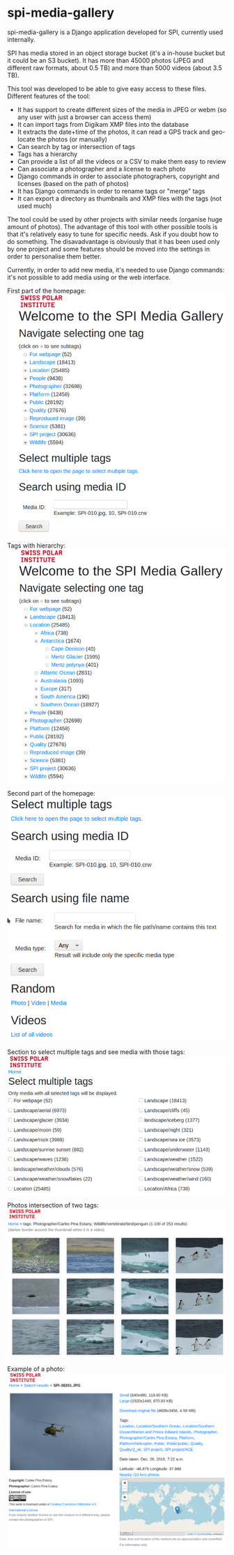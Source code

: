 # spi-media-gallery

spi-media-gallery is a Django application developed for SPI, currently used internally.

SPI has media stored in an object storage bucket (it's a in-house bucket but it could be an S3 bucket). It has more than 45000 photos (JPEG and different raw formats, about 0.5 TB) and more than 5000 videos (about 3.5 TB).

This tool was developed to be able to give easy access to these files. Different features of the tool:
 * It has support to create different sizes of the media in JPEG or webm (so any user with just a browser can access them)
 * It can import tags from Digikam XMP files into the database
 * It extracts the date+time of the photos, it can read a GPS track and geo-locate the photos (or manually)
 * Can search by tag or intersection of tags
 * Tags has a hierarchy
 * Can provide a list of all the videos or a CSV to make them easy to review
 * Can associate a photographer and a license to each photo
 * Django commands in order to associate photographers, copyright and licenses (based on the path of photos)
 * It has Django commands in order to rename tags or "merge" tags
 * It can export a directory as thumbnails and XMP files with the tags (not used much)
 
The tool could be used by other projects with similar needs (organise huge amount of photos). The advantage of this tool with other possible tools is that it's relatively easy to tune for specific needs. Ask if you doubt how to do something. The disavadvantage is obviously that it has been used only by one project and some features should be moved into the settings in order to personalise them better.

Currently, in order to add new media, it's needed to use Django commands: it's not possible to add media using or the web interface.

First part of the homepage:
![Homepage](documentation/images/media-gallery-homepage-01.png)

Tags with hierarchy:
![Homepage](documentation/images/media-gallery-homepage-02.png)

Second part of the homepage:
![Homepage](documentation/images/media-gallery-homepage-03.png)

Section to select multiple tags and see media with those tags:
![Multiple tags](documentation/images/media-gallery-multiple-tags-01.png)

Photos intersection of two tags:
![Multiple tags](documentation/images/media-gallery-thumbnails-01.png)

Example of a photo:
![Multiple tags](documentation/images/media-gallery-photo-01.png)
